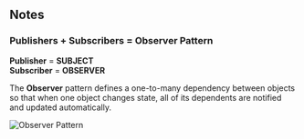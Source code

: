 ## Notes

### Publishers + Subscribers = Observer Pattern

**Publisher** = **SUBJECT**  
**Subscriber** = **OBSERVER**

The **Observer** pattern defines a one-to-many dependency between objects so that when one object changes state, all of its dependents are notified and updated automatically.

![Observer Pattern](/images/observer.png)